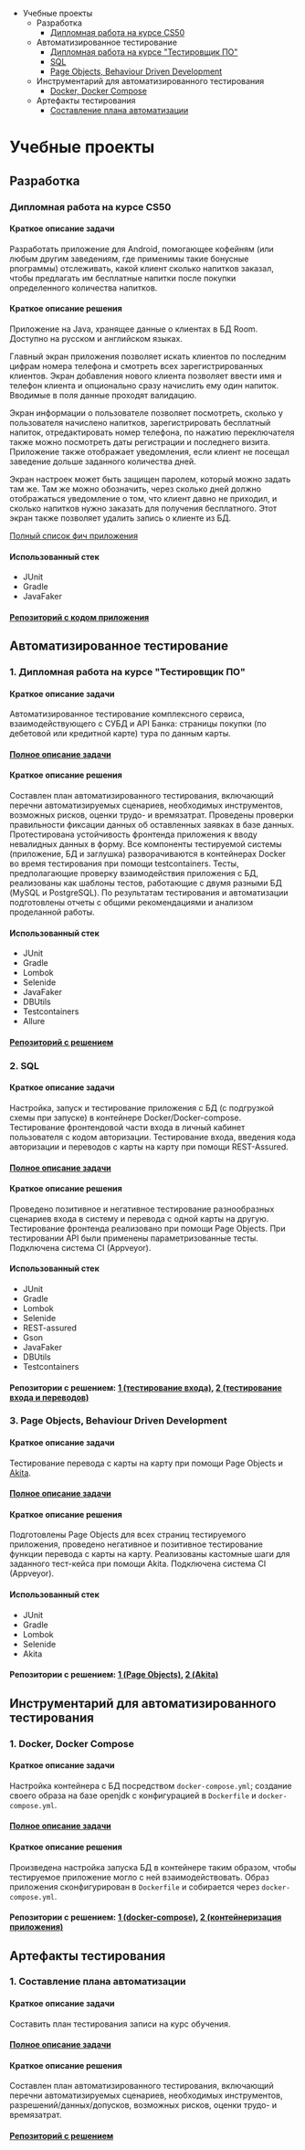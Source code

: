<!-- TOC start -->
- Учебные проекты
  * Разработка
    + [Дипломная работа на курсе CS50](#-cs50)
  * Автоматизированное тестирование
    + [Дипломная работа на курсе "Тестировщик ПО"](#1-)
    + [SQL](#2-sql)
    + [Page Objects, Behaviour Driven Development ](#3-page-objects-behaviour-driven-development)
  * Инструментарий для автоматизированного тестирования
    + [Docker, Docker Compose ](#1-docker-docker-compose)
  * Артефакты тестирования
    + [Составление плана автоматизации](#1--1)
<!-- TOC end -->


<!-- TOC --><a name="-"></a>
# Учебные проекты

<!-- TOC --><a name=""></a>
## Разработка

<!-- TOC --><a name="-cs50"></a>
### Дипломная работа на курсе CS50
<!-- TOC --><a name="--1"></a>
#### Краткое описание задачи
Разработать приложение для Android, помогающее кофейням (или любым другим заведениям, где применимы такие бонусные рпограммы) отслеживать, какой клиент сколько напитков заказал, чтобы предлагать им бесплатные напитки после покупки определенного количества напитков.

<!-- TOC --><a name="--2"></a>
#### Краткое описание решения
Приложение на Java, хранящее данные о клиентах в БД Room. Доступно на русском и английском языках.

Главный экран приложения позволяет искать клиентов по последним цифрам номера телефона и смотреть всех зарегистрированных клиентов. 
Экран добавления нового клиента позволяет ввести имя и телефон клиента и опционально сразу начислить ему один напиток. Вводимые в поля данные проходят валидацию. 

Экран информации о пользователе позволяет посмотреть, сколько у пользователя начислено напитков, зарегистрировать бесплатный напиток, отредактировать номер телефона, по нажатию переключателя также можно посмотреть даты регистрации и последнего визита. Приложение также отображает уведомления, если клиент не посещал заведение дольше заданного количества дней.

Экран настроек может быть защищен паролем, который можно задать там же. Там же можно обозначить, через сколько дней должно отображаться уведомление о том, что клиент давно не приходил, и сколько напитков нужно заказать для получения бесплатного. Этот экран также позволяет удалить запись о клиенте из БД.

[Полный список фич приложения](https://github.com/schastev/cupCounter/blob/master/features%20(ru).md)

<!-- TOC --><a name="--3"></a>
#### Использованный стек
* JUnit
* Gradle
* JavaFaker

<!-- TOC --><a name="-httpsgithubcomschastevcupcounter"></a>
#### [Репозиторий с кодом приложения](https://github.com/schastev/cupCounter)

<!-- TOC --><a name="--4"></a>
## Автоматизированное тестирование

<!-- TOC --><a name="1-"></a>
### 1. Дипломная работа на курсе "Тестировщик ПО"
<!-- TOC --><a name="--5"></a>
#### Краткое описание задачи
Автоматизированное тестирование комплексного сервиса, взаимодействующего с СУБД и API Банка: страницы покупки (по дебетовой или кредитной карте) тура по данным карты.

<!-- TOC --><a name="-httpsgithubcomnetology-codeqa-diploma"></a>
#### [Полное описание задачи](https://github.com/netology-code/qa-diploma)

<!-- TOC --><a name="--6"></a>
#### Краткое описание решения
Составлен план автоматизированного тестирования, включающий перечни автоматизируемых сценариев, необходимых инструментов, возможных рисков, оценки трудо- и времязатрат.
Проведены проверки правильности фиксации данных об оставленных заявках в базе данных. Протестирована устойчивость фронтенда приложения к вводу невалидных данных в форму.
Все компоненты тестируемой системы (приложение, БД и заглушка) разворачиваются в контейнерах Docker во время тестирования при помощи testcontainers. Тесты, предполагающие проверку взаимодействия приложения с БД, реализованы как шаблоны тестов, работающие с двумя разными БД (MySQL и PostgreSQL).
По результатам тестирования и автоматизации подготовлены отчеты с общими рекомендациями и анализом проделанной работы.

<!-- TOC --><a name="--7"></a>
#### Использованный стек
* JUnit
* Gradle
* Lombok
* Selenide
* JavaFaker
* DBUtils
* Testcontainers
* Allure

<!-- TOC --><a name="-httpsgithubcomschastevaqa-diploma"></a>
#### [Репозиторий с решением](https://github.com/schastev/aqa-diploma)

<!-- TOC --><a name="2-sql"></a>
### 2. SQL
<!-- TOC --><a name="--8"></a>
#### Краткое описание задачи
Настройка, запуск и тестирование приложения с БД (с подгрузкой схемы при запуске) в контейнере Docker/Docker-compose.
Тестирование фронтендовой части входа в личный кабинет пользователя с кодом авторизации. 
Тестирование входа, введения кода авторизации и переводов с карты на карту при помощи REST-Assured.

<!-- TOC --><a name="-httpsgithubcomnetology-codeaqa-homeworkstreemastersql"></a>
#### [Полное описание задачи](https://github.com/netology-code/aqa-homeworks/tree/master/sql)

<!-- TOC --><a name="--9"></a>
#### Краткое описание решения
Проведено позитивное и негативное тестирование разнообразных сценариев входа в систему и перевода с одной карты на другую.
Тестирование фронтенда реализовано при помощи Page Objects. При тестировании API были применены параметризованные тесты.
Подключена система CI (Appveyor).

<!-- TOC --><a name="--10"></a>
#### Использованный стек
* JUnit
* Gradle
* Lombok
* Selenide
* REST-assured
* Gson
* JavaFaker
* DBUtils
* Testcontainers

<!-- TOC --><a name="-1-httpsgithubcomschastevaqa3-2-ex1-2-httpsgithubcomschastevaqa3-2-ex2"></a>
#### Репозитории с решением: [1 (тестирование входа)](https://github.com/schastev/aqa3-2-ex1-sql), [2 (тестирование входа и переводов)](https://github.com/schastev/aqa3-2-ex2-sql)

<!-- TOC --><a name="3-page-objects-behaviour-driven-development"></a>
### 3. Page Objects, Behaviour Driven Development 
<!-- TOC --><a name="--11"></a>
#### Краткое описание задачи
Тестирование перевода с карты на карту при помощи Page Objects и [Akita](https://github.com/alfa-laboratory/akita).

<!-- TOC --><a name="-httpsgithubcomnetology-codeaqa-homeworkstreemasterbdd"></a>
#### [Полное описание задачи](https://github.com/netology-code/aqa-homeworks/tree/master/bdd)

<!-- TOC --><a name="--12"></a>
#### Краткое описание решения
Подготовлены Page Objects для всех страниц тестируемого приложения, проведено негативное и позитивное тестирование функции перевода с карты на карту.
Реализованы кастомные шаги для заданного тест-кейса при помощи Akita.
Подключена система CI (Appveyor).

<!-- TOC --><a name="--13"></a>
#### Использованный стек
* JUnit
* Gradle
* Lombok
* Selenide
* Akita

<!-- TOC --><a name="-1-page-objectshttpsgithubcomschastevaqa2-4-ex1-2-akitahttpsgithubcomschastevaqa2-4-ex2"></a>
#### Репозитории с решением: [1 (Page Objects)](https://github.com/schastev/aqa2-4-ex1), [2 (Akita)](https://github.com/schastev/aqa2-4-ex2-bdd)


<!-- TOC --><a name="--23"></a>
## Инструментарий для автоматизированного тестирования

<!-- TOC --><a name="1-docker-docker-compose"></a>
### 1. Docker, Docker Compose 
<!-- TOC --><a name="--24"></a>
#### Краткое описание задачи
Настройка контейнера с БД посредством `docker-compose.yml`; создание своего образа на базе openjdk с конфигурацией в `Dockerfile` и `docker-compose.yml`.

<!-- TOC --><a name="-httpsgithubcomnetology-codeaqa-homeworkstreemasterdocker"></a>
#### [Полное описание задачи](https://github.com/netology-code/aqa-homeworks/tree/master/docker)

<!-- TOC --><a name="--25"></a>
#### Краткое описание решения
Произведена настройка запуска БД в контейнере таким образом, чтобы тестируемое приложение могло с ней взаимодействовать. Образ приложения сконфигурирован в `Dockerfile` и собирается через `docker-compose.yml`. 

<!-- TOC --><a name="-1-docker-composehttpsgithubcomschastevaqa-3-1-ex1-2-httpsgithubcomschastevaqa-3-1-ex2"></a>
#### Репозитории с решением: [1 (docker-compose)](https://github.com/schastev/aqa-3-1-ex1), [2 (контейнеризация приложения)](https://github.com/schastev/aqa-3-1-ex2)


<!-- TOC --><a name="--29"></a>
## Артефакты тестирования

<!-- TOC --><a name="1--1"></a>
### 1. Составление плана автоматизации
<!-- TOC --><a name="--30"></a>
#### Краткое описание задачи
Составить план тестирования записи на курс обучения.

<!-- TOC --><a name="-httpsgithubcomnetology-codeaqa-homeworkstreemastersummary"></a>
#### [Полное описание задачи](https://github.com/netology-code/aqa-homeworks/tree/master/summary)

<!-- TOC --><a name="--31"></a>
#### Краткое описание решения
Составлен план автоматизированного тестирования, включающий перечни автоматизируемых сценариев, необходимых инструментов, разрешений/данных/допусков, возможных рисков, оценки трудо- и времязатрат.

<!-- TOC --><a name="-httpsgithubcomschastevaqa4-2"></a>
#### [Репозиторий с решением](https://github.com/schastev/aqa4-2)
